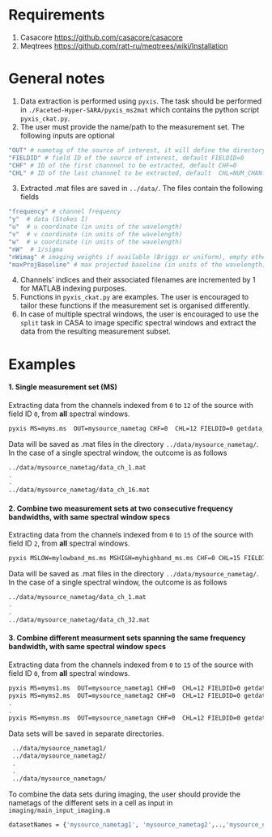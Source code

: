 # Requirements
1. Casacore https://github.com/casacore/casacore
2. Meqtrees https://github.com/ratt-ru/meqtrees/wiki/Installation

# General notes
1. Data extraction is performed using `pyxis`. The task should be performed in `./Faceted-Hyper-SARA/pyxis_ms2mat` which contains the python script `pyxis_ckat.py`.
2. The user must provide the name/path to the measurement set. The following inputs are optional
```bash
"OUT" # nametag of the source of interest, it will define the directory of the extracted data, default OUT=""
"FIELDID" # field ID of the source of interest, default FIELDID=0
"CHF" # ID of the first channnel to be extracted, default CHF=0
"CHL" # ID of the last channnel to be extracted, default  CHL=NUM_CHAN.
```
3. Extracted .mat files are saved in `../data/`. The files contain the following fields
```bash
"frequency" # channel frequency                       
"y"  # data (Stokes I)
"u"  # u coordinate (in units of the wavelength)
"v"  # v coordinate (in units of the wavelength)
"w"  # w coordinate (in units of the wavelength)                       
"nW"  # 1/sigma
"nWimag" # imaging weights if available (Briggs or uniform), empty otherwise
"maxProjBaseline" # max projected baseline (in units of the wavelength)
```
4. Channels' indices and their associated filenames are incremented by 1 for MATLAB indexing purposes.
5. Functions in `pyxis_ckat.py` are examples. The user is encouraged to tailor these functions if the measurement set is organised differently.
6. In case of multiple spectral windows, the user is encouraged to use the  `split` task in CASA to image specific spectral windows and extract the data from the resulting measurement subset.

# Examples
#### 1. Single measurement set (MS)

Extracting data from the channels indexed from  `0` to `12` of the source with field ID `0`, from **all** spectral windows.
```bash
pyxis MS=myms.ms  OUT=mysource_nametag CHF=0  CHL=12 FIELDID=0 getdata_ms
```
Data will be saved  as .mat files in the directory `../data/mysource_nametag/`. In the case of a single spectral window, the outcome is as follows
```bash
../data/mysource_nametag/data_ch_1.mat
.
.
../data/mysource_nametag/data_ch_16.mat
```
#### 2. Combine two measurement sets at two consecutive frequency bandwidths, with same spectral window specs
Extracting data from the channels indexed from  `0` to `15` of the source with field ID `2`, from **all** spectral windows.
```bash
pyxis MSLOW=mylowband_ms.ms MSHIGH=myhighband_ms.ms CHF=0 CHL=15 FIELDID=2 OUT=mysource_nametag getdata_ms_concat_bandwidth
```
Data will be saved as .mat files in the directory `../data/mysource_nametag/`.
In the case of a single spectral window, the outcome is as follows
```bash
../data/mysource_nametag/data_ch_1.mat
.
.
../data/mysource_nametag/data_ch_32.mat
```
#### 3. Combine different measurment sets spanning the same frequency bandwidth, with same spectral window specs
Extracting data from the channels indexed from  `0` to `15` of the source with field ID `0`, from **all** spectral windows.

```bash
pyxis MS=myms1.ms  OUT=mysource_nametag1 CHF=0  CHL=12 FIELDID=0 getdata_ms
pyxis MS=myms2.ms  OUT=mysource_nametag2 CHF=0  CHL=12 FIELDID=0 getdata_ms
.
.
pyxis MS=mymsn.ms  OUT=mysource_nametagn CHF=0  CHL=12 FIELDID=0 getdata_ms
```
Data sets will be saved in separate directories. 
```bash
 ../data/mysource_nametag1/
 ../data/mysource_nametag2/
 .
 .
 ../data/mysource_nametagn/
```
To combine the data sets during imaging, the user should provide the nametags of the different sets in a cell as input in `imaging/main_input_imaging.m`
```bash
datasetNames = {'mysource_nametag1', 'mysource_nametag2',..,'mysource_nametagn'};
```
